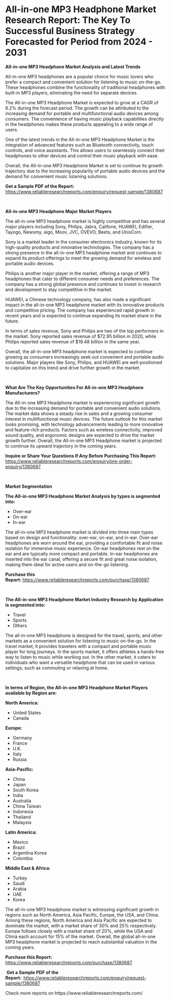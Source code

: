 <p><h1>All-in-one MP3 Headphone Market Research Report: The Key To Successful Business Strategy Forecasted for Period from 2024 - 2031</h1></p><p><strong>All-in-one MP3 Headphone Market Analysis and Latest Trends</strong></p>
<p><p>All-in-one MP3 headphones are a popular choice for music lovers who prefer a compact and convenient solution for listening to music on-the-go. These headphones combine the functionality of traditional headphones with built-in MP3 players, eliminating the need for separate devices.</p><p>The All-in-one MP3 Headphone Market is expected to grow at a CAGR of 6.2% during the forecast period. The growth can be attributed to the increasing demand for portable and multifunctional audio devices among consumers. The convenience of having music playback capabilities directly in the headphones makes these products appealing to a wide range of users.</p><p>One of the latest trends in the All-in-one MP3 Headphone Market is the integration of advanced features such as Bluetooth connectivity, touch controls, and voice assistants. This allows users to seamlessly connect their headphones to other devices and control their music playback with ease.</p><p>Overall, the All-in-one MP3 Headphone Market is set to continue its growth trajectory due to the increasing popularity of portable audio devices and the demand for convenient music listening solutions.</p></p>
<p><strong>Get a Sample PDF of the Report:&nbsp;</strong> <a href="https://www.reliableresearchreports.com/enquiry/request-sample/1380687">https://www.reliableresearchreports.com/enquiry/request-sample/1380687</a></p>
<p>&nbsp;</p>
<p><strong>All-in-one MP3 Headphone Major Market Players</strong></p>
<p><p>The all-in-one MP3 headphone market is highly competitive and has several major players including Sony, Philips, Jabra, Califone, HUAWEI, Edifier, Tayogo, Newsmy, aigo, Moov, JVC, OVEVO, Beets, and UnisCom. </p><p>Sony is a market leader in the consumer electronics industry, known for its high-quality products and innovative technologies. The company has a strong presence in the all-in-one MP3 headphone market and continues to expand its product offerings to meet the growing demand for wireless and portable audio devices.</p><p>Philips is another major player in the market, offering a range of MP3 headphones that cater to different consumer needs and preferences. The company has a strong global presence and continues to invest in research and development to stay competitive in the market.</p><p>HUAWEI, a Chinese technology company, has also made a significant impact in the all-in-one MP3 headphone market with its innovative products and competitive pricing. The company has experienced rapid growth in recent years and is expected to continue expanding its market share in the future.</p><p>In terms of sales revenue, Sony and Philips are two of the top performers in the market. Sony reported sales revenue of $72.95 billion in 2020, while Philips reported sales revenue of $19.48 billion in the same year.</p><p>Overall, the all-in-one MP3 headphone market is expected to continue growing as consumers increasingly seek out convenient and portable audio solutions. Major players like Sony, Philips, and HUAWEI are well-positioned to capitalize on this trend and drive further growth in the market.</p></p>
<p>&nbsp;</p>
<p><strong>What Are The Key Opportunities For All-in-one MP3 Headphone Manufacturers?</strong></p>
<p><p>The All-in-one MP3 Headphone market is experiencing significant growth due to the increasing demand for portable and convenient audio solutions. The market data shows a steady rise in sales and a growing consumer interest in multifunctional music devices. The future outlook for this market looks promising, with technology advancements leading to more innovative and feature-rich products. Factors such as wireless connectivity, improved sound quality, and ergonomic designs are expected to drive the market growth further. Overall, the All-in-one MP3 Headphone market is projected to continue its upward trajectory in the coming years.</p></p>
<p><strong>Inquire or Share Your Questions If Any Before Purchasing This Report:</strong> <a href="https://www.reliableresearchreports.com/enquiry/pre-order-enquiry/1380687">https://www.reliableresearchreports.com/enquiry/pre-order-enquiry/1380687</a></p>
<p>&nbsp;</p>
<p><strong>Market Segmentation</strong></p>
<p><strong>The All-in-one MP3 Headphone Market Analysis by types is segmented into:</strong></p>
<p><ul><li>Over-ear</li><li>On-ear</li><li>In-ear</li></ul></p>
<p><p>The all-in-one MP3 headphone market is divided into three main types based on design and functionality: over-ear, on-ear, and in-ear. Over-ear headphones are worn around the ear, providing a comfortable fit and noise isolation for immersive music experience. On-ear headphones rest on the ear and are typically more compact and portable. In-ear headphones are inserted into the ear canal, offering a secure fit and great noise isolation, making them ideal for active users and on-the-go listening.</p></p>
<p><strong>Purchase this Report:&nbsp;</strong><a href="https://www.reliableresearchreports.com/purchase/1380687">https://www.reliableresearchreports.com/purchase/1380687</a></p>
<p>&nbsp;</p>
<p><strong>The All-in-one MP3 Headphone Market Industry Research by Application is segmented into:</strong></p>
<p><ul><li>Travel</li><li>Sports</li><li>Others</li></ul></p>
<p><p>The all-in-one MP3 headphone is designed for the travel, sports, and other markets as a convenient solution for listening to music on-the-go. In the travel market, it provides travelers with a compact and portable music player for long journeys. In the sports market, it offers athletes a hands-free way to listen to music while working out. In the other market, it caters to individuals who want a versatile headphone that can be used in various settings, such as commuting or relaxing at home.</p></p>
<p>&nbsp;</p>
<p><strong>In terms of Region, the All-in-one MP3 Headphone Market Players available by Region are:</strong></p>
<p>
    <p> <strong> North America: </strong>
        <ul>
            <li>United States</li>
            <li>Canada</li>
        </ul>
        </p> 
    <p> <strong> Europe: </strong>
        <ul>
            <li>Germany</li>
            <li>France</li>
            <li>U.K.</li>
            <li>Italy</li>
            <li>Russia</li>
        </ul>
        </p> 
    <p> <strong> Asia-Pacific: </strong>
        <ul>
            <li>China</li>
            <li>Japan</li>
            <li>South Korea</li>
            <li>India</li>
            <li>Australia</li>
            <li>China Taiwan</li>
            <li>Indonesia</li>
            <li>Thailand</li>
            <li>Malaysia</li>
        </ul>
        </p> 
    <p> <strong> Latin America: </strong>
        <ul>
            <li>Mexico</li>
            <li>Brazil</li>
            <li>Argentina Korea</li>
            <li>Colombia</li>
        </ul>
        </p> 
    <p> <strong> Middle East & Africa: </strong>
        <ul>
            <li>Turkey</li>
            <li>Saudi</li>
            <li>Arabia</li>
            <li>UAE</li>
            <li>Korea</li>
        </ul>
    </p>
    </p>
<p><p>The all-in-one MP3 headphone market is witnessing significant growth in regions such as North America, Asia Pacific, Europe, the USA, and China. Among these regions, North America and Asia Pacific are expected to dominate the market, with a market share of 30% and 25% respectively. Europe follows closely with a market share of 20%, while the USA and China each account for 15% of the market. Overall, the global all-in-one MP3 headphone market is projected to reach substantial valuation in the coming years.</p></p>
<p><strong>Purchase this Report: </strong><a href="https://www.reliableresearchreports.com/purchase/1380687">https://www.reliableresearchreports.com/purchase/1380687</a></p>
<p>&nbsp;<strong>Get a Sample PDF of the Report:&nbsp;&nbsp;</strong><a href="https://www.reliableresearchreports.com/enquiry/request-sample/1380687">https://www.reliableresearchreports.com/enquiry/request-sample/1380687</a></p>
<p><strong></strong></p>
<p>Check more reports on https://www.reliableresearchreports.com/</p>